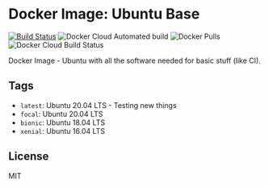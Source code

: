 # Docker Image: Ubuntu Base
[![Build Status](https://travis-ci.org/pvelati/docker-ubuntu-base.svg?branch=focal)](https://travis-ci.org/pvelati/docker-ubuntu-base) ![Docker Cloud Automated build](https://img.shields.io/docker/cloud/automated/pvelati/docker-ubuntu-base) ![Docker Pulls](https://img.shields.io/docker/pulls/pvelati/docker-ubuntu-base) ![Docker Cloud Build Status](https://img.shields.io/docker/cloud/build/pvelati/docker-ubuntu-base)

Docker Image - Ubuntu with all the software needed for basic stuff (like CI).

## Tags

- `latest`: Ubuntu 20.04 LTS - Testing new things 
- `focal`: Ubuntu 20.04 LTS 
- `bionic`: Ubuntu 18.04 LTS
- `xenial`: Ubuntu 16.04 LTS

## License

MIT
